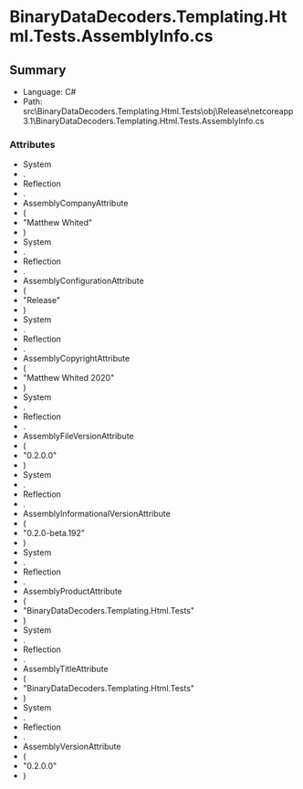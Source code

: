 ﻿# BinaryDataDecoders.Templating.Html.Tests.AssemblyInfo.cs

## Summary

* Language: C#
* Path: src\BinaryDataDecoders.Templating.Html.Tests\obj\Release\netcoreapp3.1\BinaryDataDecoders.Templating.Html.Tests.AssemblyInfo.cs

### Attributes

 - System
 - .
 - Reflection
 - .
 - AssemblyCompanyAttribute
 - (
 - "Matthew Whited"
 - )
 - System
 - .
 - Reflection
 - .
 - AssemblyConfigurationAttribute
 - (
 - "Release"
 - )
 - System
 - .
 - Reflection
 - .
 - AssemblyCopyrightAttribute
 - (
 - "Matthew Whited 2020"
 - )
 - System
 - .
 - Reflection
 - .
 - AssemblyFileVersionAttribute
 - (
 - "0.2.0.0"
 - )
 - System
 - .
 - Reflection
 - .
 - AssemblyInformationalVersionAttribute
 - (
 - "0.2.0-beta.192"
 - )
 - System
 - .
 - Reflection
 - .
 - AssemblyProductAttribute
 - (
 - "BinaryDataDecoders.Templating.Html.Tests"
 - )
 - System
 - .
 - Reflection
 - .
 - AssemblyTitleAttribute
 - (
 - "BinaryDataDecoders.Templating.Html.Tests"
 - )
 - System
 - .
 - Reflection
 - .
 - AssemblyVersionAttribute
 - (
 - "0.2.0.0"
 - )

